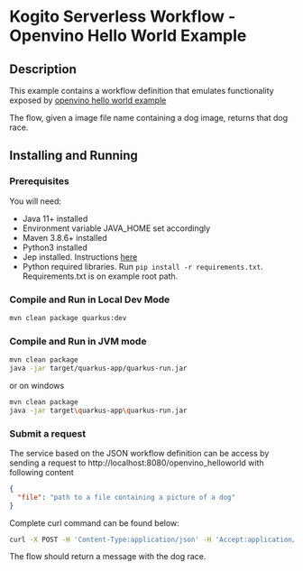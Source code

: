 # Kogito Serverless Workflow - Openvino Hello World Example

## Description

This example contains a workflow definition that emulates functionality exposed by [openvino hello world example](https://github.com/openvinotoolkit/openvino_notebooks/blob/main/notebooks/001-hello-world/001-hello-world.ipynb)

The flow, given a image file name containing a dog image, returns that dog race. 

## Installing and Running

### Prerequisites
 
You will need:
  - Java 11+ installed
  - Environment variable JAVA_HOME set accordingly
  - Maven 3.8.6+ installed
  - Python3 installed
  - Jep installed. Instructions [here](https://github.com/ninia/jep#installation) 
  - Python required libraries. Run `pip install -r requirements.txt`. Requirements.txt is on example root path. 


### Compile and Run in Local Dev Mode

```sh
mvn clean package quarkus:dev
```

### Compile and Run in JVM mode

```sh
mvn clean package 
java -jar target/quarkus-app/quarkus-run.jar
```

or on windows

```sh
mvn clean package
java -jar target\quarkus-app\quarkus-run.jar
```

### Submit a request

The service based on the JSON workflow definition can be access by sending a request to http://localhost:8080/openvino_helloworld
with following content 

```json
{
  "file": "path to a file containing a picture of a dog"
}
```

Complete curl command can be found below:

```sh
curl -X POST -H 'Content-Type:application/json' -H 'Accept:application/json' -d '{"file": <path>}' http://localhost:8080/openvino_helloworld
```


The flow should return a message with the dog race. 
